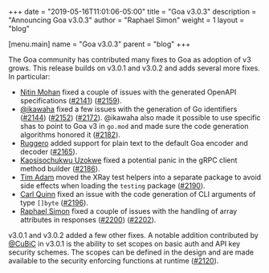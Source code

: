 +++
date = "2019-05-16T11:01:06-05:00"
title = "Goa v3.0.3"
description = "Announcing Goa v3.0.3"
author = "Raphael Simon"
weight = 1
layout = "blog"

[menu.main]
name = "Goa v3.0.3"
parent = "blog"
+++

The Goa community has contributed many fixes to Goa as adoption of v3 grows.
This release builds on v3.0.1 and v3.0.2 and adds several more fixes. In
particular:

* [Nitin Mohan](https://github.com/Nitin) fixed a couple of issues with the
  generated OpenAPI specifications
  ([#2141](https://github.com/goadesign/goa/pull/2141))
  ([#2159](https://github.com/goadesign/goa/pull/2159)).
* [@ikawaha](https://github.com/ikawaha) fixed a few issues with the generation
  of Go identifiers
  ([#2144](https://github.com/goadesign/goa/pull/2144))
  ([#2152](https://github.com/goadesign/goa/pull/2152))
  ([#2172](https://github.com/goadesign/goa/pull/2172)). @ikawaha also made it
  possible to use specific shas to point to Goa v3 in `go.mod` and made sure
  the code generation algorithms honored it
  ([#2182](https://github.com/goadesign/goa/pull/2182)).
* [Ruggero](https://github.com/ilmaruk) added support for plain text to the
  default Goa encoder and decoder
  ([#2165](https://github.com/goadesign/goa/pull/2165)).
* [Kaosisochukwu Uzokwe](https://github.com/delkopiso) fixed a potential panic
  in the gRPC client method builder
  ([#2186](https://github.com/goadesign/goa/pull/2186)).
* [Tim Adam](https://github.com/tmaflexera) moved the XRay test helpers into
  a separate package to avoid side effects when loading the `testing` package
  ([#2190](https://github.com/goadesign/goa/pull/2190)).
* [Carl Quinn](https://github.com/cquinn) fixed an issue with the code
  generation of CLI arguments of type `[]byte`
  ([#2196](https://github.com/goadesign/goa/pull/2196)).
* [Raphael Simon](https://github.com/raphael) fixed a couple of issues with the
  handling of array attributes in responses
  ([#2200](https://github.com/goadesign/goa/pull/2200))
  ([#2202](https://github.com/goadesign/goa/pull/2202)).

v3.0.1 and v3.0.2 added a few other fixes. A notable addition contributed by
[@CuBiC](https://github.com/CuBiC) in v3.0.1 is the ability to set scopes on
basic auth and API key security schemes. The scopes can be defined in the design
and are made available to the security enforcing functions at runtime
([#2120](https://github.com/goadesign/goa/pull/2120)).


